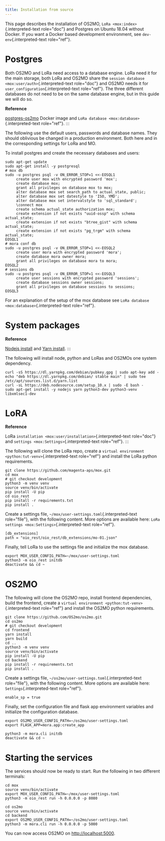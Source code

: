 ```yaml
---
title: Installation from source
---
```


This page describes the installation of OS2MO,
`LoRa <mox:index>`{.interpreted-text role="doc"} and Postgres on Ubuntu
18.04 without Docker. If you want a Docker based development
environment, see `dev-env`{.interpreted-text role="ref"}.

Postgres
========

Both OS2MO and LoRa need access to a database engine. LoRa need it for
the main storage, both LoRa and OS2MO share the
`session database <mox:user/auth>`{.interpreted-text role="doc"} and
OS2MO needs it for `user_configuration`{.interpreted-text role="ref"}.
The three different databases do not need to be on the same database
engine, but in this guide we will do so.

<!-- ::: {.sidebar} -->
**Reference**

[postgres-os2mo](https://hub.docker.com/r/magentaaps/postgres-os2mo)
Docker image and `LoRa database <mox:database>`{.interpreted-text
role="ref"}.
:::

The following use the default users, passwords and database names. They
should oblivious be changed in a production environment. Both here and
in the corresponding settings for LoRa and MO.

To install postgres and create the necessary databases and users:

``` {.bash}
sudo apt-get update
sudo apt-get install -y postgresql
# mox db
sudo -u postgres psql -v ON_ERROR_STOP=1 <<-EOSQL1
     create user mox with encrypted password 'mox';
     create database mox;
     grant all privileges on database mox to mox;
     alter database mox set search_path to actual_state, public;
     alter database mox set datestyle to 'ISO, YMD';
     alter database mox set intervalstyle to 'sql_standard';
     \connect mox
     create schema actual_state authorization mox;
     create extension if not exists "uuid-ossp" with schema actual_state;
     create extension if not exists "btree_gist" with schema actual_state;
     create extension if not exists "pg_trgm" with schema actual_state;
EOSQL1
# mora conf db
sudo -u postgres psql -v ON_ERROR_STOP=1 <<-EOSQL2
     create user mora with encrypted password 'mora';
     create database mora owner mora;
     grant all privileges on database mora to mora;
EOSQL2
# sessions db
sudo -u postgres psql -v ON_ERROR_STOP=1 <<-EOSQL3
     create user sessions with encrypted password 'sessions';
     create database sessions owner sessions;
     grant all privileges on database sessions to sessions;
EOSQL3
```

For an explanation of the setup of the mox database see `LoRa database
<mox:database>`{.interpreted-text role="ref"}.

System packages
===============

<!-- ::: {.sidebar} -->
**Reference**

[Nodejs
install](https://github.com/nodesource/distributions/blob/master/README.md#debinstall)
and [Yarn
install](https://classic.yarnpkg.com/en/docs/install/#debian-stable).
:::

The following will install node, python and LoRas and OS2MOs one system
dependency.

``` {.bash}
curl -sS https://dl.yarnpkg.com/debian/pubkey.gpg | sudo apt-key add -
echo "deb https://dl.yarnpkg.com/debian/ stable main" | sudo tee /etc/apt/sources.list.d/yarn.list
curl -sL https://deb.nodesource.com/setup_10.x | sudo -E bash -
sudo apt-get install -y nodejs yarn python3-dev python3-venv libxmlsec1-dev
```

LoRA
====

<!-- ::: {.sidebar} -->
**Reference**

LoRa `installation <mox:user/installation>`{.interpreted-text
role="doc"} and `settings
<mox:Settings>`{.interpreted-text role="ref"}.
:::

The following will clone the LoRa repo, create a `virtual environment
<python:tut-venv>`{.interpreted-text role="ref"} and install the LoRa
python requirements.

``` {.bash}
git clone https://github.com/magenta-aps/mox.git
cd mox
# git checkout development
python3 -m venv venv
source venv/bin/activate
pip install -U pip
cd oio_rest
pip install -r requirements.txt
pip install .
```

Create a settings file, `~/mox/user-settings.toml`{.interpreted-text
role="file"}, with the following content. More options are available
here: `LoRa settings <mox:Settings>`{.interpreted-text role="ref"}.

``` {.toml}
[db_extensions]
path = "oio_rest/oio_rest/db_extensions/mo-01.json"
```

Finally, tell LoRa to use the settings file and initialize the mox
database.

``` {.bash}
export MOX_USER_CONFIG_PATH=~/mox/user-settings.toml
python3 -m oio_rest initdb
deactivate && cd ~
```

OS2MO
=====

The following will clone the OS2MO repo, install frontend dependencies,
build the frontend, create a
`virtual environment <python:tut-venv>`{.interpreted-text role="ref"}
and install the OS2MO python requirements.

``` {.bash}
git clone https://github.com/OS2mo/os2mo.git
cd os2mo
# git checkout development
cd frontend
yarn install
yarn build
cd ..
python3 -m venv venv
source venv/bin/activate
pip install -U pip
cd backend
pip install -r requirements.txt
pip install .
```

Create a settings file, `~/os2mo/user-settings.toml`{.interpreted-text
role="file"}, with the following content. More options are available
here: `Settings`{.interpreted-text role="ref"}.

``` {.toml}
enable_sp = true
```

Finally, set the configuration file and flask app environment variables
and initialize the configuration database.

``` {.bash}
export OS2MO_USER_CONFIG_PATH=~/os2mo/user-settings.toml
export FLASK_APP=mora.app:create_app

python3 -m mora.cli initdb
deactivate && cd ~
```

Starting the services
=====================

The services should now be ready to start. Run the following in two
different terminals:

``` {.bash}
cd mox
source venv/bin/activate
export MOX_USER_CONFIG_PATH=~/mox/user-settings.toml
python3 -m oio_rest run -h 0.0.0.0 -p 8080
```

``` {.bash}
cd os2mo
source venv/bin/activate
cd backend
export OS2MO_USER_CONFIG_PATH=~/os2mo/user-settings.toml
python3 -m mora.cli run -h 0.0.0.0 -p 5000
```

You can now access OS2MO on <http://localhost:5000>.
